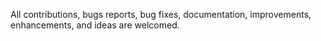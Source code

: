 All contributions, bugs reports, bug fixes, documentation, improvements, enhancements, and ideas are welcomed.
